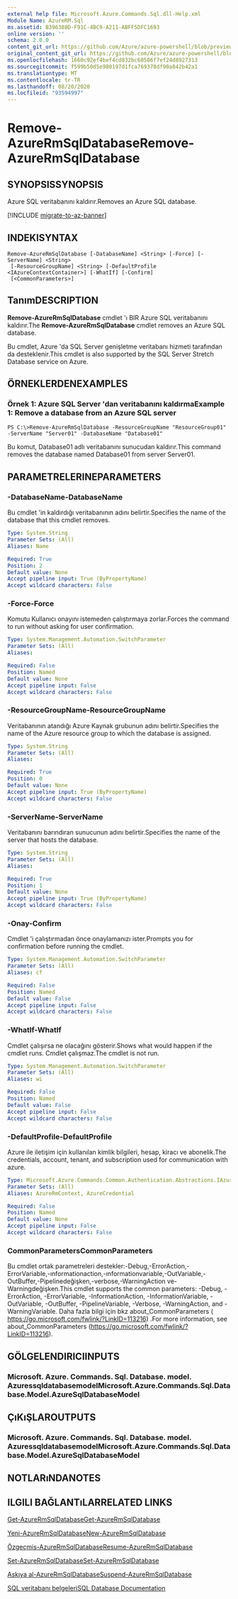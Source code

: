 ```yaml
---
external help file: Microsoft.Azure.Commands.Sql.dll-Help.xml
Module Name: AzureRM.Sql
ms.assetid: B396388D-F91C-4BC9-A211-ABFF5DFC1693
online version: ''
schema: 2.0.0
content_git_url: https://github.com/Azure/azure-powershell/blob/preview/src/ResourceManager/Sql/Commands.Sql/help/Remove-AzureRmSqlDatabase.md
original_content_git_url: https://github.com/Azure/azure-powershell/blob/preview/src/ResourceManager/Sql/Commands.Sql/help/Remove-AzureRmSqlDatabase.md
ms.openlocfilehash: 1660c92ef4bef4cd832bc60506f7ef24d8927313
ms.sourcegitcommit: f599b50d5e980197d1fca769378df90a842b42a1
ms.translationtype: MT
ms.contentlocale: tr-TR
ms.lasthandoff: 08/20/2020
ms.locfileid: "93594997"
---
```

# <span data-ttu-id="d3d70-101">Remove-AzureRmSqlDatabase</span><span class="sxs-lookup"><span data-stu-id="d3d70-101">Remove-AzureRmSqlDatabase</span></span>

## <span data-ttu-id="d3d70-102">SYNOPSIS</span><span class="sxs-lookup"><span data-stu-id="d3d70-102">SYNOPSIS</span></span>
<span data-ttu-id="d3d70-103">Azure SQL veritabanını kaldırır.</span><span class="sxs-lookup"><span data-stu-id="d3d70-103">Removes an Azure SQL database.</span></span>

[!INCLUDE [migrate-to-az-banner](../../includes/migrate-to-az-banner.md)]

## <span data-ttu-id="d3d70-104">INDEKI</span><span class="sxs-lookup"><span data-stu-id="d3d70-104">SYNTAX</span></span>

```
Remove-AzureRmSqlDatabase [-DatabaseName] <String> [-Force] [-ServerName] <String>
 [-ResourceGroupName] <String> [-DefaultProfile <IAzureContextContainer>] [-WhatIf] [-Confirm]
 [<CommonParameters>]
```

## <span data-ttu-id="d3d70-105">Tanım</span><span class="sxs-lookup"><span data-stu-id="d3d70-105">DESCRIPTION</span></span>
<span data-ttu-id="d3d70-106">**Remove-AzureRmSqlDatabase** cmdlet 'ı BIR Azure SQL veritabanını kaldırır.</span><span class="sxs-lookup"><span data-stu-id="d3d70-106">The **Remove-AzureRmSqlDatabase** cmdlet removes an Azure SQL database.</span></span>

<span data-ttu-id="d3d70-107">Bu cmdlet, Azure 'da SQL Server genişletme veritabanı hizmeti tarafından da desteklenir.</span><span class="sxs-lookup"><span data-stu-id="d3d70-107">This cmdlet is also supported by the SQL Server Stretch Database service on Azure.</span></span>

## <span data-ttu-id="d3d70-108">ÖRNEKLERDEN</span><span class="sxs-lookup"><span data-stu-id="d3d70-108">EXAMPLES</span></span>

### <span data-ttu-id="d3d70-109">Örnek 1: Azure SQL Server 'dan veritabanını kaldırma</span><span class="sxs-lookup"><span data-stu-id="d3d70-109">Example 1: Remove a database from an Azure SQL server</span></span>
```
PS C:\>Remove-AzureRmSqlDatabase -ResourceGroupName "ResourceGroup01" -ServerName "Server01" -DatabaseName "Database01"
```

<span data-ttu-id="d3d70-110">Bu komut, Database01 adlı veritabanını sunucudan kaldırır.</span><span class="sxs-lookup"><span data-stu-id="d3d70-110">This command removes the database named Database01 from server Server01.</span></span>

## <span data-ttu-id="d3d70-111">PARAMETRELERINE</span><span class="sxs-lookup"><span data-stu-id="d3d70-111">PARAMETERS</span></span>

### <span data-ttu-id="d3d70-112">-DatabaseName</span><span class="sxs-lookup"><span data-stu-id="d3d70-112">-DatabaseName</span></span>
<span data-ttu-id="d3d70-113">Bu cmdlet 'in kaldırdığı veritabanının adını belirtir.</span><span class="sxs-lookup"><span data-stu-id="d3d70-113">Specifies the name of the database that this cmdlet removes.</span></span>

```yaml
Type: System.String
Parameter Sets: (All)
Aliases: Name

Required: True
Position: 2
Default value: None
Accept pipeline input: True (ByPropertyName)
Accept wildcard characters: False
```

### <span data-ttu-id="d3d70-114">-Force</span><span class="sxs-lookup"><span data-stu-id="d3d70-114">-Force</span></span>
<span data-ttu-id="d3d70-115">Komutu Kullanıcı onayını istemeden çalıştırmaya zorlar.</span><span class="sxs-lookup"><span data-stu-id="d3d70-115">Forces the command to run without asking for user confirmation.</span></span>

```yaml
Type: System.Management.Automation.SwitchParameter
Parameter Sets: (All)
Aliases: 

Required: False
Position: Named
Default value: None
Accept pipeline input: False
Accept wildcard characters: False
```

### <span data-ttu-id="d3d70-116">-ResourceGroupName</span><span class="sxs-lookup"><span data-stu-id="d3d70-116">-ResourceGroupName</span></span>
<span data-ttu-id="d3d70-117">Veritabanının atandığı Azure Kaynak grubunun adını belirtir.</span><span class="sxs-lookup"><span data-stu-id="d3d70-117">Specifies the name of the Azure resource group to which the database is assigned.</span></span>

```yaml
Type: System.String
Parameter Sets: (All)
Aliases: 

Required: True
Position: 0
Default value: None
Accept pipeline input: True (ByPropertyName)
Accept wildcard characters: False
```

### <span data-ttu-id="d3d70-118">-ServerName</span><span class="sxs-lookup"><span data-stu-id="d3d70-118">-ServerName</span></span>
<span data-ttu-id="d3d70-119">Veritabanını barındıran sunucunun adını belirtir.</span><span class="sxs-lookup"><span data-stu-id="d3d70-119">Specifies the name of the server that hosts the database.</span></span>

```yaml
Type: System.String
Parameter Sets: (All)
Aliases: 

Required: True
Position: 1
Default value: None
Accept pipeline input: True (ByPropertyName)
Accept wildcard characters: False
```

### <span data-ttu-id="d3d70-120">-Onay</span><span class="sxs-lookup"><span data-stu-id="d3d70-120">-Confirm</span></span>
<span data-ttu-id="d3d70-121">Cmdlet 'i çalıştırmadan önce onaylamanızı ister.</span><span class="sxs-lookup"><span data-stu-id="d3d70-121">Prompts you for confirmation before running the cmdlet.</span></span>

```yaml
Type: System.Management.Automation.SwitchParameter
Parameter Sets: (All)
Aliases: cf

Required: False
Position: Named
Default value: False
Accept pipeline input: False
Accept wildcard characters: False
```

### <span data-ttu-id="d3d70-122">-WhatIf</span><span class="sxs-lookup"><span data-stu-id="d3d70-122">-WhatIf</span></span>
<span data-ttu-id="d3d70-123">Cmdlet çalışırsa ne olacağını gösterir.</span><span class="sxs-lookup"><span data-stu-id="d3d70-123">Shows what would happen if the cmdlet runs.</span></span>
<span data-ttu-id="d3d70-124">Cmdlet çalışmaz.</span><span class="sxs-lookup"><span data-stu-id="d3d70-124">The cmdlet is not run.</span></span>

```yaml
Type: System.Management.Automation.SwitchParameter
Parameter Sets: (All)
Aliases: wi

Required: False
Position: Named
Default value: False
Accept pipeline input: False
Accept wildcard characters: False
```

### <span data-ttu-id="d3d70-125">-DefaultProfile</span><span class="sxs-lookup"><span data-stu-id="d3d70-125">-DefaultProfile</span></span>
<span data-ttu-id="d3d70-126">Azure ile iletişim için kullanılan kimlik bilgileri, hesap, kiracı ve abonelik.</span><span class="sxs-lookup"><span data-stu-id="d3d70-126">The credentials, account, tenant, and subscription used for communication with azure.</span></span>

```yaml
Type: Microsoft.Azure.Commands.Common.Authentication.Abstractions.IAzureContextContainer
Parameter Sets: (All)
Aliases: AzureRmContext, AzureCredential

Required: False
Position: Named
Default value: None
Accept pipeline input: False
Accept wildcard characters: False
```

### <span data-ttu-id="d3d70-127">CommonParameters</span><span class="sxs-lookup"><span data-stu-id="d3d70-127">CommonParameters</span></span>
<span data-ttu-id="d3d70-128">Bu cmdlet ortak parametreleri destekler:-Debug,-ErrorAction,-ErrorVariable,-ınformationaction,-ınformationvariable,-OutVariable,-OutBuffer,-Pipelinedeğişken,-verbose,-WarningAction ve-Warningdeğişken.</span><span class="sxs-lookup"><span data-stu-id="d3d70-128">This cmdlet supports the common parameters: -Debug, -ErrorAction, -ErrorVariable, -InformationAction, -InformationVariable, -OutVariable, -OutBuffer, -PipelineVariable, -Verbose, -WarningAction, and -WarningVariable.</span></span> <span data-ttu-id="d3d70-129">Daha fazla bilgi için bkz about_CommonParameters ( https://go.microsoft.com/fwlink/?LinkID=113216) .</span><span class="sxs-lookup"><span data-stu-id="d3d70-129">For more information, see about_CommonParameters (https://go.microsoft.com/fwlink/?LinkID=113216).</span></span>

## <span data-ttu-id="d3d70-130">GÖLGELENDIRICI</span><span class="sxs-lookup"><span data-stu-id="d3d70-130">INPUTS</span></span>

### <span data-ttu-id="d3d70-131">Microsoft. Azure. Commands. Sql. Database. model. Azuressqldatabasemodel</span><span class="sxs-lookup"><span data-stu-id="d3d70-131">Microsoft.Azure.Commands.Sql.Database.Model.AzureSqlDatabaseModel</span></span>

## <span data-ttu-id="d3d70-132">ÇıKıŞLAR</span><span class="sxs-lookup"><span data-stu-id="d3d70-132">OUTPUTS</span></span>

### <span data-ttu-id="d3d70-133">Microsoft. Azure. Commands. Sql. Database. model. Azuressqldatabasemodel</span><span class="sxs-lookup"><span data-stu-id="d3d70-133">Microsoft.Azure.Commands.Sql.Database.Model.AzureSqlDatabaseModel</span></span>

## <span data-ttu-id="d3d70-134">NOTLARıNDA</span><span class="sxs-lookup"><span data-stu-id="d3d70-134">NOTES</span></span>

## <span data-ttu-id="d3d70-135">ILGILI BAĞLANTıLAR</span><span class="sxs-lookup"><span data-stu-id="d3d70-135">RELATED LINKS</span></span>

[<span data-ttu-id="d3d70-136">Get-AzureRmSqlDatabase</span><span class="sxs-lookup"><span data-stu-id="d3d70-136">Get-AzureRmSqlDatabase</span></span>](./Get-AzureRmSqlDatabase.md)

[<span data-ttu-id="d3d70-137">Yeni-AzureRmSqlDatabase</span><span class="sxs-lookup"><span data-stu-id="d3d70-137">New-AzureRmSqlDatabase</span></span>](./New-AzureRmSqlDatabase.md)

[<span data-ttu-id="d3d70-138">Özgeçmiş-AzureRmSqlDatabase</span><span class="sxs-lookup"><span data-stu-id="d3d70-138">Resume-AzureRmSqlDatabase</span></span>](./Resume-AzureRmSqlDatabase.md)

[<span data-ttu-id="d3d70-139">Set-AzureRmSqlDatabase</span><span class="sxs-lookup"><span data-stu-id="d3d70-139">Set-AzureRmSqlDatabase</span></span>](./Set-AzureRmSqlDatabase.md)

[<span data-ttu-id="d3d70-140">Askıya al-AzureRmSqlDatabase</span><span class="sxs-lookup"><span data-stu-id="d3d70-140">Suspend-AzureRmSqlDatabase</span></span>](./Suspend-AzureRmSqlDatabase.md)

[<span data-ttu-id="d3d70-141">SQL veritabanı belgeleri</span><span class="sxs-lookup"><span data-stu-id="d3d70-141">SQL Database Documentation</span></span>](https://docs.microsoft.com/azure/sql-database/)


